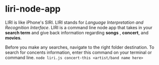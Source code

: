 # liri-node-app

LIRI is like iPhone's SIRI. LIRI stands for _Language Interpretation and Recognition Interface_. 
LIRI is a command line node app that takes in your **search term** and give back information regarding **songs** , **concert**, and **movies**.

Before you make any searches, navigate to the right folder destination. 
To search for concents information, enter this command on your terminal or command line.
`node liri.js concert-this <artist/band name here>`
